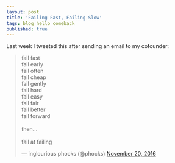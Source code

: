 ```yaml
---
layout: post
title: 'Failing Fast, Failing Slow'
tags: blog hello comeback
published: true
---
```


Last week I tweeted this after sending an email to my cofounder:

<blockquote class="twitter-tweet" data-lang="en"><p lang="en" dir="ltr">fail fast<br>fail early<br>fail often<br>fail cheap<br>fail gently<br>fail hard<br>fail easy<br>fail fair<br>fail better<br>fail forward<br><br>then...<br><br>fail at failing</p>&mdash; inglourious phocks (@phocks) <a href="https://twitter.com/phocks/status/800148048919732224">November 20, 2016</a></blockquote>
<script async src="//platform.twitter.com/widgets.js" charset="utf-8"></script>
